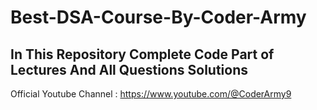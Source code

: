 # Best-DSA-Course-By-Coder-Army
In This Repository Complete Code Part of Lectures
And All Questions Solutions
--------------------------------------------------

Official Youtube Channel : https://www.youtube.com/@CoderArmy9


